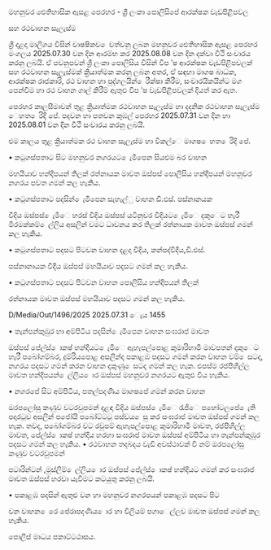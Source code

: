 මහනුවර ඓතිහාසික ඇසළ පෙරහර - ශ්‍රී ලංකා පොලිසිපේ ආරක්ෂක වැඩපිළිපවල

සහ රථවාහන සැලැස්ම

ශ්‍රී දළදා මාලිගය විසින් වාෂෂිකව ෙවත්වනු ලබන මහනුවර ඓතිහාසික ඇසළ පෙරහර මංගලය 2025.07.30 වන දින ආරම්භ කර 2025.08.08 වන දින දක්වා වීථි සංචාරය කරනු ලබයි. ඒ පවනුපවන් ශ්‍රී ලංකා පොලිසිය විසින් විප ්ෂ ආරක්ෂක වැඩපිළිපවලක් සහ රථවාහන සැලැස්මක් ක්‍රියාත්මක කරනු ලබන අතර, ඒ සඳහා මාගෂ බාධක, ආරක්ෂක රාජකාරි, රථ වාහන හා පුද්ගලයින් ෙරීක්ෂා කිරීම, සංචාරයිකයින්ට මග පෙන්වීම හා රථ වාහන ගාල් කිරීම් ඇතුළු විප ්ෂ වැඩපිළිපවලක් දියත් කර ඇත.

පෙරහර කාලසීමාවන් තුළ ක්‍රියාත්මක රථවාහන සැලැස්ම හා දදනික රථවාහන සැලැස්ම ෙහත ෙරිදි පේ. පදවන හා පතවන කුඹල් පෙරහර 2025.07.31 වන දින හා 2025.08.01 වන දින වීථී සංචාරය කරනු ලබයි.

එම කාලය තුළ ක්‍රියාත්මක රථ වාහන සැලැස්ම හා විකල්ෙ මාගෂ ෙහත ෙරිදි පේ.

• කටුගස්පතාට සිට මහනුවර නගරයට ෙැමිපෙන සියළුම බර වාහන

මහයියාව හන්දිපයන් තිලක් රත්නායක මාවත ඔස්පස් පොලිසිය හන්දිපයන් මහනුවර නගරය පවත ගමන් කල හැකිය.

• කටුගස්පතාට පදසින් ෙැමිපෙන සැහැල්ු වාහන ඩී.එස්. පස්නානයක

වීදිය ඔස්පස් ෙැමිෙ හරස් වීදිය ඔස්පස් යටිනුවර වීදියට ෙැමිෙ දකුෙට හැරී මීරමක්කම් ෙල්ලිය අසලින් වමට ධාවනය කර තිලක් රත්නායක මාවත ඔස්පස් ගමන් කල හැකිය.

• කටුගස්පතාට පදසට පිටවන වාහන දළදා වීදිය, කන්පද්වීදීය,ඩී.එස්.

පස්නානායක වීදීය ඔස්පස් මහයියාව පදසට ගමන් කල හැකිය.

• කටුගස්පතාට පදසට පිටවන වාහන පොලිසිය හන්දිපයන් තිලක්

රත්නායක මාවත ඔස්පස් මහයියාව පදසට ගමන් කල හැකිය.

D/Media/Out/1496/2025 2025.07.31 ෙැය 1455

• තැන්පන්කුඹුර හා අම්පිටිය පදසින් ෙැමිපෙන වාහන සංඝරාජ මාවත

ඔස්පස් පේල්ස් ොකෂ් හන්දියට ෙැමිෙ ඇහැපල්පොළ කුමාරිහාමි මාවපතන් දකුෙට හැරී පබෝගම්බර, දුම්රියපොළ අසලින්ද පකාළඹ පදසට ගමන් කරන වාහන වම් ෙසටද, නගරය පදසට ගමන් කරන වාහන දකුණු ෙසටද ගමන් කල හැක. එපස්ම රජපිහිල්ල මාවත හන්දිපයන් ෙල්ලිය ොර ඔස්පස් මහනුවර නගරයට ඇතුළු විය හැකිය.

• නගරපේ සිට අම්පිටිය, පතල්පදණිය මාගෂපේ ගමන් කරන වාහන

ඔරපලෝසු කණුව වටරවුපමන් දළඳා වීදිය ඔස්පස් ෙැමිෙ රැජිෙ පහෝටලපේ ෙැති පදාරටුව අසලින් පජෝයි පබෝට්ටටු පස්වය ෙසු කර සංඝරාජ මාවත ඔස්පස් ගමන් කල හැක. තවද, පබෝගම්බර වට රවුපම් ඇහැපල්පොළ කුමාරිහාමි මාවත, රජපිහිල්ල මාවත, පේල්ස් ොකෂ් හන්දිය හරහා සංඝරාජ මාවත ඔස්පස් අම්පිටිය හා තැන්පන්කුඹුර පදසට ගමන් කල හැකිය. • රථවාහන තදබදය වැඩි අවස්ථාවක් වී නම් ඔරපලෝසු කණුව වටරවුපමන්

පටාරින්ටන් ,මුස්ලිම් ෙල්ලිය ොර ඔස්පස් පේල්ස් ොකෂ් හන්දියට ගමන් කර සංඝරාජ මාවත ඔස්පස් හරවා යැවීමට කටයුතු කරනු ලබයි.

• පකාළඹ පදසින් ඇතුළු වන හා මහනුවර නගරපයන් පකාළඹ පදසට පිට

වන වාහන ෙරෙ පේරාපදණිය ොර හා විලියම් පගාෙල්ලව මාවත ඔස්පස් ගමන් කල හැකිය.

පොලිස් මාධය පකාට්ටඨාසය.
